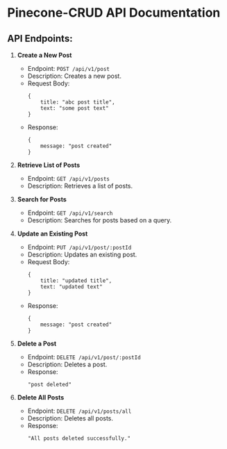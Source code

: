 # Pinecone-CRUD API Documentation

## API Endpoints:

1. **Create a New Post**
   - Endpoint: `POST /api/v1/post`
   - Description: Creates a new post.
   - Request Body: 
     ```
     {
         title: "abc post title",
         text: "some post text"
     }
     ```
   - Response: 
     ```
     {
         message: "post created"
     }
     ```

2. **Retrieve List of Posts**
   - Endpoint: `GET /api/v1/posts`
   - Description: Retrieves a list of posts.

3. **Search for Posts**
   - Endpoint: `GET /api/v1/search`
   - Description: Searches for posts based on a query.

4. **Update an Existing Post**
   - Endpoint: `PUT /api/v1/post/:postId`
   - Description: Updates an existing post.
   - Request Body: 
     ```
     {
         title: "updated title",
         text: "updated text"
     }
     ```
   - Response: 
     ```
     {
         message: "post created"
     }
     ```

5. **Delete a Post**
   - Endpoint: `DELETE /api/v1/post/:postId`
   - Description: Deletes a post.
   - Response: 
     ```
     "post deleted"
     ```

6. **Delete All Posts**
   - Endpoint: `DELETE /api/v1/posts/all`
   - Description: Deletes all posts.
   - Response: 
     ```
     "All posts deleted successfully."
     ```

